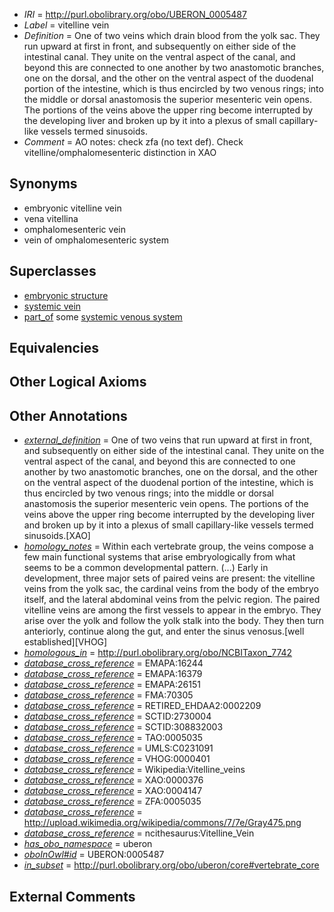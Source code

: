 * *IRI* = http://purl.obolibrary.org/obo/UBERON_0005487
 * *Label* = vitelline vein
 * *Definition* = One of two veins which drain blood from the yolk sac. They run upward at first in front, and subsequently on either side of the intestinal canal. They unite on the ventral aspect of the canal, and beyond this are connected to one another by two anastomotic branches, one on the dorsal, and the other on the ventral aspect of the duodenal portion of the intestine, which is thus encircled by two venous rings; into the middle or dorsal anastomosis the superior mesenteric vein opens. The portions of the veins above the upper ring become interrupted by the developing liver and broken up by it into a plexus of small capillary-like vessels termed sinusoids.
 * *Comment* = AO notes: check zfa (no text def). Check vitelline/omphalomesenteric distinction in XAO

## Synonyms

 * embryonic vitelline vein
 * vena vitellina
 * omphalomesenteric vein
 * vein of omphalomesenteric system

## Superclasses

 * [embryonic structure](../../UBERON/50/UBERON_0002050.md)
 * [systemic vein](../../UBERON/40/UBERON_0013140.md)
 * [part_of](../../BFO/50/BFO_0000050.md) some [systemic venous system](../../UBERON/81/UBERON_0004581.md)

## Equivalencies


## Other Logical Axioms


## Other Annotations

 * *[external_definition](../../UBPROP/01/UBPROP_0000001.md)* = One of two veins that run upward at first in front, and subsequently on either side of the intestinal canal. They unite on the ventral aspect of the canal, and beyond this are connected to one another by two anastomotic branches, one on the dorsal, and the other on the ventral aspect of the duodenal portion of the intestine, which is thus encircled by two venous rings; into the middle or dorsal anastomosis the superior mesenteric vein opens. The portions of the veins above the upper ring become interrupted by the developing liver and broken up by it into a plexus of small capillary-like vessels termed sinusoids.[XAO]
 * *[homology_notes](../../UBPROP/03/UBPROP_0000003.md)* = Within each vertebrate group, the veins compose a few main functional systems that arise embryologically from what seems to be a common developmental pattern. (...) Early in development, three major sets of paired veins are present: the vitelline veins from the yolk sac, the cardinal veins from the body of the embryo itself, and the lateral abdominal veins from the pelvic region. The paired vitelline veins are among the first vessels to appear in the embryo. They arise over the yolk and follow the yolk stalk into the body. They then turn anteriorly, continue along the gut, and enter the sinus venosus.[well established][VHOG]
 * *[homologous_in](../../core#homologous/in/core#homologous_in.md)* = http://purl.obolibrary.org/obo/NCBITaxon_7742
 * *[database_cross_reference](../../ef/oboInOwl#hasDbXref.md)* = EMAPA:16244
 * *[database_cross_reference](../../ef/oboInOwl#hasDbXref.md)* = EMAPA:16379
 * *[database_cross_reference](../../ef/oboInOwl#hasDbXref.md)* = EMAPA:26151
 * *[database_cross_reference](../../ef/oboInOwl#hasDbXref.md)* = FMA:70305
 * *[database_cross_reference](../../ef/oboInOwl#hasDbXref.md)* = RETIRED_EHDAA2:0002209
 * *[database_cross_reference](../../ef/oboInOwl#hasDbXref.md)* = SCTID:2730004
 * *[database_cross_reference](../../ef/oboInOwl#hasDbXref.md)* = SCTID:308832003
 * *[database_cross_reference](../../ef/oboInOwl#hasDbXref.md)* = TAO:0005035
 * *[database_cross_reference](../../ef/oboInOwl#hasDbXref.md)* = UMLS:C0231091
 * *[database_cross_reference](../../ef/oboInOwl#hasDbXref.md)* = VHOG:0000401
 * *[database_cross_reference](../../ef/oboInOwl#hasDbXref.md)* = Wikipedia:Vitelline_veins
 * *[database_cross_reference](../../ef/oboInOwl#hasDbXref.md)* = XAO:0000376
 * *[database_cross_reference](../../ef/oboInOwl#hasDbXref.md)* = XAO:0004147
 * *[database_cross_reference](../../ef/oboInOwl#hasDbXref.md)* = ZFA:0005035
 * *[database_cross_reference](../../ef/oboInOwl#hasDbXref.md)* = http://upload.wikimedia.org/wikipedia/commons/7/7e/Gray475.png
 * *[database_cross_reference](../../ef/oboInOwl#hasDbXref.md)* = ncithesaurus:Vitelline_Vein
 * *[has_obo_namespace](../../ce/oboInOwl#hasOBONamespace.md)* = uberon
 * *[oboInOwl#id](../../id/oboInOwl#id.md)* = UBERON:0005487
 * *[in_subset](../../et/oboInOwl#inSubset.md)* = http://purl.obolibrary.org/obo/uberon/core#vertebrate_core

## External Comments

